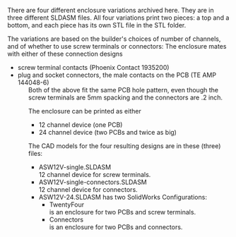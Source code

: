 There are four different enclosure variations archived here.
They are in three different SLDASM files.
All four variations print two pieces: a top and a bottom, and each piece has its own STL file in the STL folder.

The variations are based on the builder's choices of number of channels, and of 
whether to use screw terminals or connectors:
The enclosure mates with either of these connection designs
<ul>
    <li>screw terminal contacts (Phoenix Contact 1935200)
    <li>plug and socket connectors, the male contacts on the PCB (TE AMP 144048-6)
<ul>
Both of the above fit the same PCB hole pattern, even though the screw terminals
are 5mm spacking and the connectors are .2 inch.

The enclosure can be printed as either
<ul>
 <li>12 channel device (one PCB)
 <li>24 channel device (two PCBs and twice as big)
</ul>

The CAD models for the four resulting designs are in these (three) files:

<ul>
<li>ASW12V-single.SLDASM<br/>
12 channel device for screw terminals.
<li>ASW12V-single-connectors.SLDASM<br/>
12 channel device for connectors.
<li>ASW12V-24.SLDASM has two SolidWorks Configurations:
<ul>
<li>TwentyFour<br/>
is an enclosure for two PCBs and screw terminals.
<li>Connectors<br/>
is an enclosure for two PCBs and connectors.
</ul>
</ul>
	
